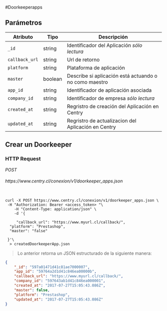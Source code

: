 #Doorkeeperapps

## Parámetros

| Atributo       |   Tipo  | Descripción                                                               |
| -------------- | ------- | ------------------------------------------------------------------------- |
| `_id`          | string  | Identificador del Aplicación <i class="label label-info">sólo lectura</i> |
| `callback_url` | string  | Url de retorno                                                            |
| `platform`     | string  | Plataforma de aplicación                                                  |
| `master`       | boolean | Describe si aplicación está actuando o no como maestro                    |
| `app_id`       | string  | Identificador de aplicación asociada                                      |
| `company_id`   | string  | Identificador de empresa <i class="label label-info">sólo lectura</i>     |
| `created_at`   | string  | Regristro de creación del Aplicación en Centry                            |
| `updated_at`   | string  | Regristro de actualizacion del Aplicación en Centry                       |

## Crear un Doorkeeper

### HTTP Request

<div class="api-endpoint">
  <div class="endpoint-data">
    <i class="label label-post">POST</i>
    <h6> https://www.centry.cl/conexion/v1/doorkeeper_apps.json </h6>
  </div>
</div>

```shell

curl -X POST https://www.centry.cl/conexion/v1/doorkeeper_apps.json \
 -H "Authorization: Bearer <access_token> "\
    -H "Content-Type: application/json" \
    -d '{  

     "callback_url": "https://www.myurl.cl/callback/",
  "platform": "Prestashop",
  "master": "false"
 
 }'\
  > createdDoorkeeperApp.json

```

> Lo anterior retorna un JSON estructurado de la siguiente manera:

```json
{
    "_id": "597a01471d41c81ae7000007",
    "app_id": "59764a2d1d41c846ea00000b",
    "callback_url": "https://www.myurl.cl/callback/",
    "company_id": "597643ab1d41c846ea000001",
    "created_at": "2017-07-27T15:05:43.086Z",
    "master": false,
    "platform": "Prestashop",
    "updated_at": "2017-07-27T15:05:43.086Z"
}
```
